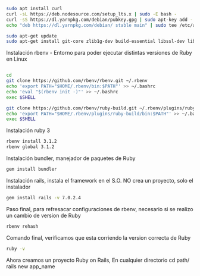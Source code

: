 ```bash
sudo apt install curl
curl -sL https://deb.nodesource.com/setup_lts.x | sudo -E bash -
curl -sS https://dl.yarnpkg.com/debian/pubkey.gpg | sudo apt-key add -
echo "deb https://dl.yarnpkg.com/debian/ stable main" | sudo tee /etc/apt/sources.list.d/yarn.list

sudo apt-get update
sudo apt-get install git-core zlib1g-dev build-essential libssl-dev libreadline-dev libyaml-dev libsqlite3-dev sqlite3 libxml2-dev libxslt1-dev libcurl4-openssl-dev software-properties-common libffi-dev nodejs yarn

```

Instalación rbenv - Entorno para poder ejecutar distintas versiones de Ruby en Linux


```bash

cd
git clone https://github.com/rbenv/rbenv.git ~/.rbenv
echo 'export PATH="$HOME/.rbenv/bin:$PATH"' >> ~/.bashrc
echo 'eval "$(rbenv init -)"' >> ~/.bashrc
exec $SHELL

git clone https://github.com/rbenv/ruby-build.git ~/.rbenv/plugins/ruby-build
echo 'export PATH="$HOME/.rbenv/plugins/ruby-build/bin:$PATH"' >> ~/.bashrc
exec $SHELL

```

Instalación ruby 3

```bash
rbenv install 3.1.2
rbenv global 3.1.2
```

Instalación bundler, manejador de paquetes de Ruby

```bash
gem install bundler
```

Instalación rails, instala el framework en el S.O. NO crea un proyecto, solo el instalador

```bash
gem install rails -v 7.0.2.4
```

Paso final, para refresacar configuraciones de rbenv, necesario si se realizo un cambio de version de Ruby

```bash
rbenv rehash
```

Comando final, verificamos que esta corriendo la version correcta de Ruby

```bash
ruby -v
```

Ahora creamos un proyecto Ruby on Rails, En cualquier directorio
cd path/
rails new app_name
